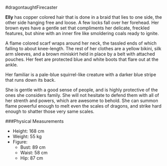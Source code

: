 #dragontaughtFirecaster

**Elly** has copper colored hair that is done in a braid that lies to one side, the other side hanging free and loose. A few locks fall over her forehead. Her brown eyes have a gentle set that compliments her delicate, freckled features, but shine with an inner fire like smoldering coals ready to ignite. 

A flame colored scarf wraps around her neck, the tassled ends of which falling to about knee-length. The rest of her clothes are a yellow bikini, silk arm sleeves, and a brown miniskirt held in place by a belt with attached pouches. Her feet are protected blue and white boots that flare out at the ankle.

Her familiar is a pale-blue squirrel-like creature with a darker blue stripe that runs down its back.

She is gentle with a good sense of people, and is highly protective of the ones she considers family. She will not hesitate to defend them with all of her strenth and powers, which are awesome to behold. She can summon flame powerful enough to melt even the scales of dragons, and strike hard enough to shatter those very same scales.

###Physical Measurements
- Height: 168 cm
- Weight: 55 kg
- Figure:
    - Bust: 89 cm
    - Waist: 58 cm
    - Hip: 87 cm